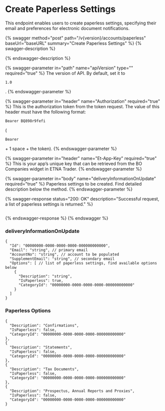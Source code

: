 # Create Paperless Settings

This endpoint enables users to create paperless settings, specifying their email and preferences for electronic document notifications.

{% swagger method="post" path="/v{version}/accounts/paperless" baseUrl="baseURL" summary="Create Paperless Settings" %}
{% swagger-description %}

{% endswagger-description %}

{% swagger-parameter in="path" name="apiVersion" type="" required="true" %}
The version of API. By default, set it to 

`1.0`

.
{% endswagger-parameter %}

{% swagger-parameter in="header" name="Authorization" required="true" %}
This is the authorization token from the token request. The value of this header must have the following format: 

`Bearer BQ898r9fefi`

 (

`Bearer`

 \+ 1 space + the token).
{% endswagger-parameter %}

{% swagger-parameter in="header" name="Et-App-Key" required="true" %}
This is your app’s unique key that can be retrieved from the BO Companies widget in ETNA Trader.
{% endswagger-parameter %}

{% swagger-parameter in="body" name="deliveryInformationOnUpdate" required="true" %}
Paperless settings to be created. Find detailed description below the method.
{% endswagger-parameter %}

{% swagger-response status="200: OK" description="Successful request, a list of paperless settings is returned." %}
```javascript
```
{% endswagger-response %}
{% endswagger %}

### **deliveryInformationOnUpdate**

```
{
  "Id": "00000000-0000-0000-0000-000000000000",
  "Email": "string", // primary email
  "AccountNo": "string", // account to be populated
  "SupplementEmail": "string", // secondary email
  "Options": [ // list of paperless settings, find available options below
    {
      "Description": "string",
      "IsPaperless": true,
      "CategoryId": "00000000-0000-0000-0000-000000000000"
    }
  ]
}
```

### Paperless Options

```
{
  "Description": "Confirmations",
  "IsPaperless": false,
  "CategoryId": "00000000-0000-0000-0000-000000000000"
},
{
  "Description": "Statements",
  "IsPaperless": false,
  "CategoryId": "00000000-0000-0000-0000-000000000000"
},
{
  "Description": "Tax Documents",
  "IsPaperless": false,
  "CategoryId": "00000000-0000-0000-0000-000000000000"
},
{
  "Description": "Prospectus, Annual Reports and Proxies",
  "IsPaperless": false,
  "CategoryId": "00000000-0000-0000-0000-000000000000"
}
```
